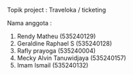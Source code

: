 Topik project : Traveloka / ticketing

Nama anggota : 
1. Rendy Matheu (535240129) 
2. Geraldine Raphael S (535240128) 
3. Rafly prayoga (535240004) 
4. Mecky Alvin Tanuwidjaya (535240157) 
5. Imam Ismail (535240132)
